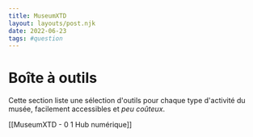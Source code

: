 ```yaml
---
title: MuseumXTD
layout: layouts/post.njk
date: 2022-06-23
tags: #question
---
```

# Boîte à outils
Cette section liste une sélection d'outils pour chaque type d'activité du musée, facilement accessibles et *peu coûteux*.  



[[MuseumXTD - 0 1 Hub numérique]]
